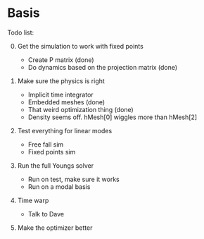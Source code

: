 # Basis

Todo list:

0. Get the simulation to work with fixed points
      - Create P matrix (done)
      - Do dynamics based on the projection matrix (done)


1. Make sure the physics is right
     - Implicit time integrator
     - Embedded meshes (done)
     - That weird optimization thing (done)
     - Density seems off. hMesh[0] wiggles more than hMesh[2]

3. Test everything for linear modes
    - Free fall sim
    - Fixed points sim

4. Run the full Youngs solver
    - Run on test, make sure it works
    - Run on a modal basis

5. Time warp
    - Talk to Dave

6. Make the optimizer better
